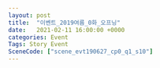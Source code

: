 ```yaml
---
layout: post
title:  "이벤트_2019여름_0화_오프닝"
date:   2021-02-11 16:00:00 +0000
categories: Event
Tags: Story Event
SceneCode: ["scene_evt190627_cp0_q1_s10"]
---
```

